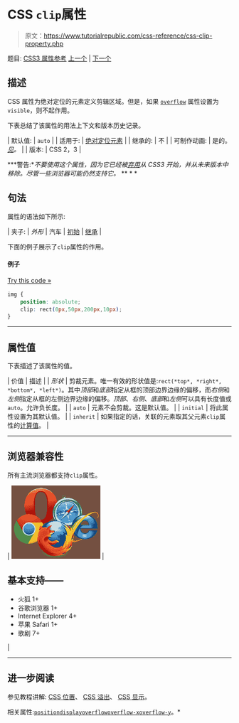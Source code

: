 # CSS `clip`属性

> 原文：<https://www.tutorialrepublic.com/css-reference/css-clip-property.php>

题目: [CSS3 属性参考](css3-properties.php) [上一个](css-clear-property.php) | [下一个](css-color-property.php)

## 描述

CSS 属性为绝对定位的元素定义剪辑区域。但是，如果 [`overflow`](css-overflow-property.php) 属性设置为`visible`，则不起作用。

下表总结了该属性的用法上下文和版本历史记录。

| 默认值: | `auto` |
| 适用于: | [绝对定位元素](../css-tutorial/css-position.php#absolute-positioning) |
| 继承的: | 不 |
| 可制作动画: | 是的。 [*见*](css-animatable-properties.php)*。* |
| 版本: | CSS 2，3 |

 ***警告:**不要使用这个属性，因为它已经被[弃用](../definitions.php#deprecated)从 CSS3 开始，并从未来版本中移除。尽管一些浏览器可能仍然支持它。*  ** * *

## 句法

属性的语法如下所示:

| 夹子: | *外形* &#124; 汽车 &#124; [初始](../definitions.php#initial) &#124; [继承](../definitions.php#inherit) |

下面的例子展示了`clip`属性的作用。

#### 例子

[Try this code »](../codelab.php?topic=css&file=clip-property "Try this code using online Editor")

```css
img {
    position: absolute;
    clip: rect(0px,50px,200px,10px);
}
```

* * *

## 属性值

下表描述了该属性的值。

| 价值 | 描述 |
| *形状* | 剪裁元素。唯一有效的形状值是:`rect(*top*, *right*, *bottom*, *left*)`。其中*顶部*和*底部*指定从框的顶部边界边缘的偏移，而*右侧*和*左侧*指定从框的左侧边界边缘的偏移。*顶部*、*右侧*、*底部*和*左侧*可以具有长度值或`auto`。允许负长度。 |
| `auto` | 元素不会剪裁。这是默认值。 |
| `initial` | 将此属性设置为其默认值。 |
| `inherit` | 如果指定的话，关联的元素取其父元素`clip`属性的[计算值](../definitions.php#computed-value)。 |

* * *

## 浏览器兼容性

所有主流浏览器都支持`clip`属性。

| ![Browsers Icon](img/e9331123c77668c1832e541c2fca1002.png) | 

## 基本支持——

*   火狐 1+
*   谷歌浏览器 1+
*   Internet Explorer 4+
*   苹果 Safari 1+
*   歌剧 7+

 |

* * *

## 进一步阅读

参见教程讲解: [CSS 位置](../css-tutorial/css-position.php)、 [CSS 溢出](../css-tutorial/css-overflow.php)、 [CSS 显示](../css-tutorial/css-display.php)。

相关属性:[`position`](css-position-property.php)[`display`](css-display-property.php)[`overflow`](css-overflow-property.php)[`overflow-x`](css3-overflow-x-property.php)[`overflow-y`](css3-overflow-y-property.php)。*